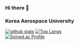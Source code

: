 ### Hi there 👋
### Korea Aerospace University

<!--
[![Anurag's github stats](https://github-readme-stats.vercel.app/api?username=goldadam&show_icons=true&theme={theme})](https://github.com/goldadam/github-readme-stats)
-->
[![github stats](https://github-readme-stats.vercel.app/api?username=goliot&show_icons=true&hide_border=true&theme=radical)](https://github.com/goliot)
[![Top Langs](https://github-readme-stats.vercel.app/api/top-langs/?username=goliot&layout=compact&theme=radical)](https://github.com/goliot)  
[![Solved.ac Profile](http://mazassumnida.wtf/api/v2/generate_badge?boj=cktnals0229)](https://solved.ac/cktnals0229/)

<!--
**goliot/goliot** is a ✨ _special_ ✨ repository because its `README.md` (this file) appears on your GitHub profile.

Here are some ideas to get you started:

- 🔭 I’m currently working on ...
- 🌱 I’m currently learning ...
- 👯 I’m looking to collaborate on ...
- 🤔 I’m looking for help with ...
- 💬 Ask me about ...
- 📫 How to reach me: ...
- 😄 Pronouns: ...
- ⚡ Fun fact: ...
-->
